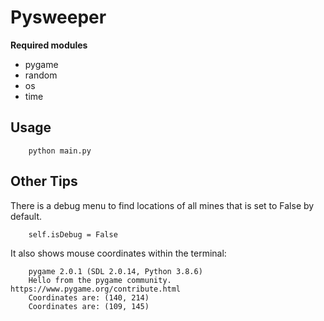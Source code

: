 # Pysweeper

**Required modules**
- pygame
- random
- os
- time

## Usage
        python main.py

## Other Tips
There is a debug menu to find locations of all mines that is set to False by default.

        self.isDebug = False

It also shows mouse coordinates within the terminal:

        pygame 2.0.1 (SDL 2.0.14, Python 3.8.6)
        Hello from the pygame community. https://www.pygame.org/contribute.html
        Coordinates are: (140, 214)
        Coordinates are: (109, 145)
